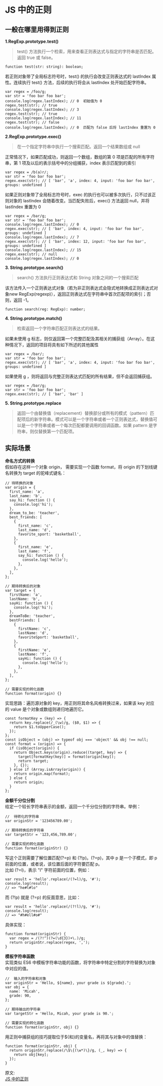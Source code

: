 # JS 中的正则
## 一般在哪里用得到正则  
**1.RegExp.prototype.test()**  
> test() 方法执行一个检索，用来查看正则表达式与指定的字符串是否匹配。返回 true 或 false。

``` 
function test(str: string): boolean;
```
若正则对象带了全局标志符号时，test() 的执行会改变正则表达式的 lastIndex 属性。连续执行 test() 方法，后续的执行将会从 lastIndex 处开始匹配字符串。  
``` 
var regex = /foo/g;
var str = 'foo bar foo bar';
console.log(regex.lastIndex); // 0  初始值为 0
regex.test(str); // true
console.log(regex.lastIndex); // 3
regex.test(str); // true
console.log(regex.lastIndex); // 11
regex.test(str); // false
console.log(regex.lastIndex); // 0  匹配为 false 后将 lastIndex 重置为 0
```
**2.RegExp.prototype.exec()**  
> 在一个指定字符串中执行一个搜索匹配。返回一个结果数组或 null

正常情况下，如果匹配成功，则返回一个数组，数组的第 0 项是匹配的所有字符串，第 1 项及以后的表示括号中的分组捕获，index 表示匹配到的索引  
``` 
var regex = /b(a)r/;
var str = 'foo bar foo bar';
regex.exec(str); // [ 'bar', 'a', index: 4, input: 'foo bar foo bar', groups: undefined ]
```
如果正则对象带了全局标志符号时，exec 的执行也可以被多次执行，只不过该正则对象的 lastIndex 会随着改变。当匹配失败后，exec() 方法返回 null，并将 lastIndex 重置为 0  
``` 
var regex = /bar/g;
var str = 'foo bar foo bar';
console.log(regex.lastIndex); // 0
regex.exec(str); // [ 'bar', index: 4, input: 'foo bar foo bar', groups: undefined ]
console.log(regex.lastIndex); // 7
regex.exec(str); // [ 'bar', index: 12, input: 'foo bar foo bar', groups: undefined ]
console.log(regex.lastIndex); // 15
regex.exec(str); // null
console.log(regex.lastIndex); // 0
```
**3. String.prototype.search()**  
> search() 方法执行正则表达式和 String 对象之间的一个搜索匹配

该方法传入一个正则表达式对象（若为非正则表达式会隐式地转换成正则表达式对象new RegExp(regexp)），返回正则表达式在字符串中首次匹配项的索引；否则，返回 -1。
``` 
function search(reg: RegExp): number;
```
**4. String.prototype.match()**  
> 检索返回一个字符串匹配正则表达式的结果。

如果未使用 g 标志，则仅返回第一个完整匹配及其相关的捕获组（Array）。在这种情况下，返回的项目将具有如下所述的其他属性  
``` 
var regex = /bar/;
var str = 'foo bar foo bar';
regex.exec(str); // [ 'bar', 'a', index: 4, input: 'foo bar foo bar', groups: undefined ]
```
如果使用 g ，则将返回与完整正则表达式匹配的所有结果，但不会返回捕获组。  
``` 
var regex = /bar/g;
var str = 'foo bar foo bar';
regex.exec(str); // [ 'bar', 'bar' ]
```
**5. String.prototype.replace**  
> 返回一个由替换值（replacement）替换部分或所有的模式（pattern）匹配项后的新字符串。模式可以是一个字符串或者一个正则表达式，替换值可以是一个字符串或者一个每次匹配都要调用的回调函数。如果 pattern 是字符串，则仅替换第一个匹配项。

## 实际场景
**命名方式的转换**  
假如存在这样一个对象 origin， 需要实现一个函数 format，将 origin 的下划线键名转换为 target 的驼峰式键名：  
``` 
// 待转换的对象
var origin = {
  first_name: 'a',
  last_name: 'b',
  say_hi: function () {
    console.log('hi');
  },
  dream_to_be: 'teacher',
  best_friends: [
    {
      first_name: 'c',
      last_name: 'd',
      favorite_sport: 'basketball',
    },
    {
      first_name: 'e',
      last_name: 'f',
      say_hi: function () {
        console.log('hello');
      },
    },
  ],
};

// 期待转换后的对象
var target = {
  firstName: 'a',
  lastName: 'b',
  sayHi: function () {
    console.log('hi');
  },
  dreamToBe: 'teacher',
  bestFriends: [
    {
      firstName: 'c',
      lastName: 'd',
      favoriteSport: 'basketball',
    },
    {
      firstName: 'e',
      lastName: 'f',
      sayHi: function () {
        console.log('hello');
      },
    },
  ],
};

// 需要实现的转化函数
function format(origin) {}
```
实现思路：遍历源对象的 key，用正则将其命名风格转换过来，如果该 key 对应的 value 是个对象或数组则递归地遍历它。  
``` 
const formatKey = (key) => {
  return key.replace(/_(\w)/g, ($0, $1) => {
    return $1.toUpperCase();
  });
};
const isObject = (obj) => typeof obj === 'object' && obj !== null;
const format = (origin) => {
  if (isObject(origin)) {
    return Object.keys(origin).reduce((target, key) => {
      target[formatKey(key)] = format(origin[key]);
      return target;
    }, {});
  } else if (Array.isArray(origin)) {
    return origin.map(format);
  } else {
    return origin;
  }
};
```
**金额千分位分割**  
给定一个较长字符串表示的金额，返回一个千分位分割的字符串。举例：  
``` 
//  待转化的字符串
var originStr = '123456789.00';

// 期待转换后的字符串
var targetStr = '123,456,789.00';

// 需要实现的转化函数
function format(originStr) {}
```
写这个正则需要了解位置匹配(?=p) 和 (?!p)。(?=p)，其中 p 是一个子模式，即 p 前面的位置，或者说，该位置后面的字符要匹配 p。  
比如 (?=l)，表示 "l" 字符前面的位置，例如：  
``` 
var result = 'hello'.replace(/(?=l)/g, '#');
console.log(result);
// => "he#l#lo"
```
而 (?!p) 就是 (?=p) 的反面意思，比如：  
``` 
var result = 'hello'.replace(/(?!l)/g, '#');
console.log(result);
// => "#h#ell#o#"
```
具体实现：  
``` 
function format(originStr) {
  var regex = /(?!^)(?=(\d{3})+\.)/g;
  return originStr.replace(regex, ',');
}
```
**模板字符串函数**  
实现类似 ES6 中模板字符串功能的函数，将字符串中特定分割的字符替换为对象中对应的值。  
``` 
//  输入的字符串和对象
var originStr = 'Hello, ${name}, your grade is ${grade}.';
var obj = {
  name: 'Micah',
  grade: 90,
};

// 期待输出的字符串
var targetStr = 'Hello, Micah, your grade is 90.';

// 需要实现的转化函数
function format(originStr, obj) {}
```
用正则中捕获组的技巧提取位于${和}的变量名，再将其与对象中的值替换：  
``` 
function format(originStr, obj) {
  return originStr.replace(/\$\{(\w*)\}/g, (_, key) => {
    return obj[key];
  });
}
```

原文:  
[JS 中的正则](https://mp.weixin.qq.com/s/6QKe1zH-rG33SZUvJ9mhwQ)
